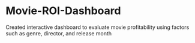 # Movie-ROI-Dashboard
Created interactive dashboard to evaluate movie profitability using factors such as genre, director, and release month
